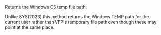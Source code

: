 ﻿Returns the Windows OS temp file path.

Unlike SYS(2023) this method returns the Windows TEMP path for the current user rather than VFP's temporary file path even though these may point at the same place.